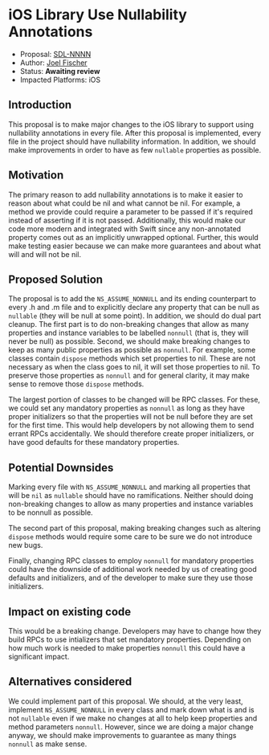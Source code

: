 # iOS Library Use Nullability Annotations
* Proposal: [SDL-NNNN](NNNN-filename.md)
* Author: [Joel Fischer](https://github.com/joeljfischer)
* Status: **Awaiting review**
* Impacted Platforms: iOS

## Introduction
This proposal is to make major changes to the iOS library to support using nullability annotations in every file. After this proposal is implemented, every file in the project should have nullability information. In addition, we should make improvements in order to have as few `nullable` properties as possible.

## Motivation
The primary reason to add nullability annotations is to make it easier to reason about what could be nil and what cannot be nil. For example, a method we provide could require a parameter to be passed if it's required instead of asserting if it is not passed. Additionally, this would make our code more modern and integrated with Swift since any non-annotated property comes out as an implicitly unwrapped optional. Further, this would make testing easier because we can make more guarantees and about what will and will not be nil.

## Proposed Solution
The proposal is to add the `NS_ASSUME_NONNULL` and its ending counterpart to every .h and .m file and to explicitly declare any property that can be null as `nullable` (they will be null at some point). In addition, we should do dual part cleanup. The first part is to do non-breaking changes that allow as many properties and instance variables to be labelled `nonnull` (that is, they will never be null) as possible. Second, we should make breaking changes to keep as many public properties as possible as `nonnull`. For example, some classes contain `dispose` methods which set properties to nil. These are not necessary as when the class goes to nil, it will set those properties to nil. To preserve those properties as `nonnull` and for general clarity, it may make sense to remove those `dispose` methods.

The largest portion of classes to be changed will be RPC classes. For these, we could set any mandatory properties as `nonnull` as long as they have proper initializers so that the properties will not be null before they are set for the first time. This would help developers by not allowing them to send errant RPCs accidentally. We should therefore create proper initializers, or have good defaults for these mandatory properties.

## Potential Downsides
Marking every file with `NS_ASSUME_NONNULL` and marking all properties that will be `nil` as `nullable` should have no ramifications. Neither should doing non-breaking changes to allow as many properties and instance variables to be nonnull as possible.

The second part of this proposal, making breaking changes such as altering `dispose` methods would require some care to be sure we do not introduce new bugs.

Finally, changing RPC classes to employ `nonnull` for mandatory properties could have the downside of additional work needed by us of creating good defaults and initializers, and of the developer to make sure they use those initializers.

## Impact on existing code
This would be a breaking change. Developers may have to change how they build RPCs to use intializers that set mandatory properties. Depending on how much work is needed to make properties `nonnull` this could have a significant impact.

## Alternatives considered
We could implement part of this proposal. We should, at the very least, implement `NS_ASSUME_NONNULL` in every class and mark down what is and is not `nullable` even if we make no changes at all to help keep properties and method parameters `nonnull`. However, since we are doing a major change anyway, we should make improvements to guarantee as many things `nonnull` as make sense.
